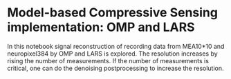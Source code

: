 # Model-based Compressive Sensing implementation: OMP and LARS
In this notebook signal reconstruction of recording data from MEA10*10 and neuropixel384 by OMP and LARS is explored.
The resolution increases by rising the number of measurements.
If the number of measurements is critical, one can do the denoising postprocessing to increase the resolution.

